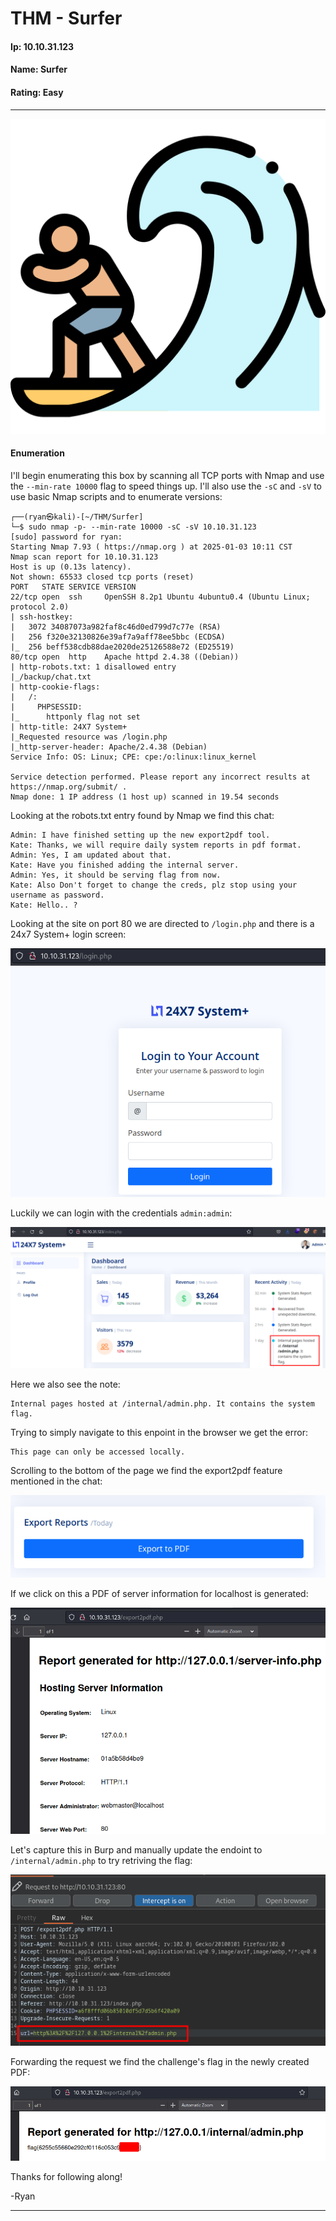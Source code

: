 # THM - Surfer

#### Ip: 10.10.31.123
#### Name: Surfer
#### Rating: Easy

------------------------------------------------

![thm_surfer_pic.png](../assets/surfer_assets/thm_surfer_pic.png)

#### Enumeration

I'll begin enumerating this box by scanning all TCP ports with Nmap and use the `--min-rate 10000` flag to speed things up. I'll also use the `-sC` and `-sV` to use basic Nmap scripts and to enumerate versions:

```
┌──(ryan㉿kali)-[~/THM/Surfer]
└─$ sudo nmap -p- --min-rate 10000 -sC -sV 10.10.31.123
[sudo] password for ryan: 
Starting Nmap 7.93 ( https://nmap.org ) at 2025-01-03 10:11 CST
Nmap scan report for 10.10.31.123
Host is up (0.13s latency).
Not shown: 65533 closed tcp ports (reset)
PORT   STATE SERVICE VERSION
22/tcp open  ssh     OpenSSH 8.2p1 Ubuntu 4ubuntu0.4 (Ubuntu Linux; protocol 2.0)
| ssh-hostkey: 
|   3072 34087073a982faf8c46d0ed799d7c77e (RSA)
|   256 f320e32130826e39af7a9aff78ee5bbc (ECDSA)
|_  256 beff538cdb88dae2020de25126588e72 (ED25519)
80/tcp open  http    Apache httpd 2.4.38 ((Debian))
| http-robots.txt: 1 disallowed entry 
|_/backup/chat.txt
| http-cookie-flags: 
|   /: 
|     PHPSESSID: 
|_      httponly flag not set
| http-title: 24X7 System+
|_Requested resource was /login.php
|_http-server-header: Apache/2.4.38 (Debian)
Service Info: OS: Linux; CPE: cpe:/o:linux:linux_kernel

Service detection performed. Please report any incorrect results at https://nmap.org/submit/ .
Nmap done: 1 IP address (1 host up) scanned in 19.54 seconds
```

Looking at the robots.txt entry found by Nmap we find this chat:

```
Admin: I have finished setting up the new export2pdf tool.
Kate: Thanks, we will require daily system reports in pdf format.
Admin: Yes, I am updated about that.
Kate: Have you finished adding the internal server.
Admin: Yes, it should be serving flag from now.
Kate: Also Don't forget to change the creds, plz stop using your username as password.
Kate: Hello.. ?
```

Looking at the site on port 80 we are directed to `/login.php` and there is a 24x7 System+ login screen:

![thm_surfer_site.png](../assets/surfer_assets/thm_surfer_site.png)

Luckily we can login with the credentials `admin:admin`:

![thm_surfer_in.png](../assets/surfer_assets/thm_surfer_in.png)

Here we also see the note:

```
Internal pages hosted at /internal/admin.php. It contains the system flag.
```
Trying to simply navigate to this enpoint in the browser we get the error:

```
This page can only be accessed locally.
```

Scrolling to the bottom of the page we find the export2pdf feature mentioned in the chat:

![thm_surfer_export.png](../assets/surfer_assets/thm_surfer_export.png)

If we click on this a PDF of server information for localhost is generated:

![thm_surfer_pdf.png](../assets/surfer_assets/thm_surfer_pdf.png)

Let's capture this in Burp and manually update the endoint to `/internal/admin.php` to try retriving the flag:

![thm_surfer_burp.png](../assets/surfer_assets/thm_surfer_burp.png)

Forwarding the request we find the challenge's flag in the newly created PDF:

![thm_surfer_flag.png](../assets/surfer_assets/thm_surfer_flag.png)

Thanks for following along!

-Ryan

------------------------------------------------------
